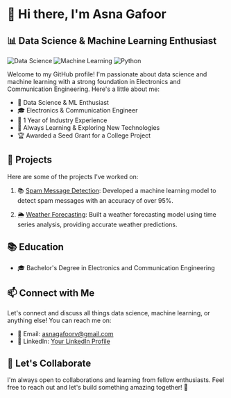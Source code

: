 <!-- Welcome to My GitHub Profile! -->

# 👋 Hi there, I'm Asna Gafoor

## 📊 Data Science & Machine Learning Enthusiast

![Data Science](https://img.shields.io/badge/Data%20Science-%F0%9F%93%8A-blue)
![Machine Learning](https://img.shields.io/badge/Machine%20Learning-%F0%9F%A4%96-green)
![Python](https://img.shields.io/badge/Python-%F0%9F%90%8D-yellow)

Welcome to my GitHub profile! I'm passionate about data science and machine learning with a strong foundation in Electronics and Communication Engineering. Here's a little about me:

- 🔬 Data Science & ML Enthusiast
- 🎓 Electronics & Communication Engineer
- 💼 1 Year of Industry Experience
- 🌱 Always Learning & Exploring New Technologies
- 🏆 Awarded a Seed Grant for a College Project

## 🚀 Projects

Here are some of the projects I've worked on:

1. 📚 [Spam Message Detection](link-to-repo): Developed a machine learning model to detect spam messages with an accuracy of over 95%.

2. 🌦️ [Weather Forecasting](link-to-repo): Built a weather forecasting model using time series analysis, providing accurate weather predictions.

## 📚 Education

- 🎓 Bachelor's Degree in Electronics and Communication Engineering

## 📫 Connect with Me

Let's connect and discuss all things data science, machine learning, or anything else! You can reach me on:

- 📧 Email: asnagafoorv@gmail.com
- 💼 LinkedIn: [Your LinkedIn Profile](https://www.linkedin.com/in/asna-gafoor-8b303b1ba)

## 🌟 Let's Collaborate

I'm always open to collaborations and learning from fellow enthusiasts. Feel free to reach out and let's build something amazing together! 🌟

<!-- Add any other sections or customizations you'd like -->
